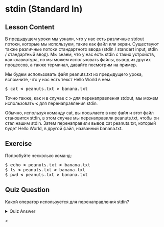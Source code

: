 # stdin (Standard In)

## Lesson Content

В предыдущем уроки мы узнали, что у нас есть различные stdout потоки, которые мы используем, такие как файл или экран. Существуют также различные потоки стандартного ввода (stdin / standart input, stdin / стандартный ввод). Мы знаем, что у нас есть stdin с таких устройств, как клавиатура, но мы можем использовать файлы, вывод из других процессов, а также терминал, давайте посмотрим на пример.

Мы будем использовать файл peanuts.txt из предыдущего урока, вспомните, что у нас есть текст Hello World в нем.

<pre>$ cat <b>&lt;</b> peanuts.txt <b>&gt;</b> banana.txt </pre>

Точно также, как и в случае с <b>&gt;</b> для перенаправления stdout, мы можем использовать <b>&lt;</b> для перенаправления stdin.

Обычно, используя команду cat, вы посылаете в нее файл и этот файл становится stdin, в этом случае мы перенаправили peanuts.txt, чтобы он стал нашим stdin. Затем перенаправили вывод cat peanuts.txt, который будет Hello World, в другой файл, названный banana.txt.

## Exercise

Попробуйте несколько команд:
<pre>
$ echo <b>&lt;</b> peanuts.txt <b>&gt;</b> banana.txt
$ ls <b>&lt;</b> peanuts.txt <b>&gt;</b> banana.txt
$ pwd <b>&lt;</b> peanuts.txt <b>&gt;</b> banana.txt
</pre>

## Quiz Question

Какой оператор используется для перенаправления stdin?

<details>
    <summary>Quiz Answer</summary>
</details>

<